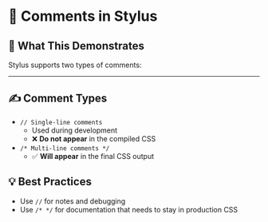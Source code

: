 # 📘 Comments in Stylus

## 🧠 What This Demonstrates

Stylus supports two types of comments:

---

## ✍️ Comment Types

- `// Single-line comments`
  - Used during development
  - ❌ **Do not appear** in the compiled CSS
- `/* Multi-line comments */`
  - ✅ **Will appear** in the final CSS output

## 💡 Best Practices

- Use `//` for notes and debugging
- Use `/* */` for documentation that needs to stay in production CSS
